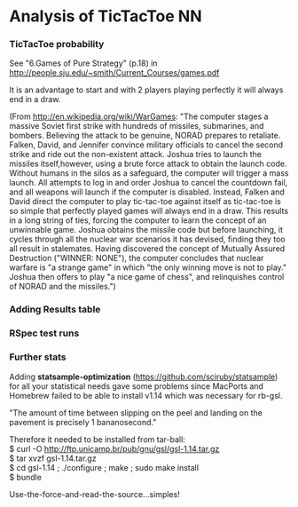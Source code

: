 # Analysis of TicTacToe NN #

### TicTacToe probability ###

See "6.Games of Pure Strategy" (p.18) in http://people.sju.edu/~smith/Current_Courses/games.pdf

It is an advantage to start and with 2 players playing perfectly it will always end in a draw.

(From http://en.wikipedia.org/wiki/WarGames: "The computer stages a massive Soviet first strike with hundreds of missiles, submarines, and bombers. Believing the attack to be genuine, NORAD prepares to retaliate. Falken, David, and Jennifer convince military officials to cancel the second strike and ride out the non-existent attack. Joshua tries to launch the missiles itself,however, using a brute force attack to obtain the launch code. Without humans in the silos as a safeguard, the computer will trigger a mass launch. 
All attempts to log in and order Joshua to cancel the countdown fail, and all weapons will launch if the computer is disabled. Instead, Falken and David direct the computer to play tic-tac-toe against itself as tic-tac-toe is so simple that perfectly played games will always end in a draw. This results in a long string of ties, forcing the computer to learn the concept of an unwinnable game. Joshua obtains the missile code but before launching, it cycles through all the nuclear war scenarios it has devised, finding they too all result in stalemates. Having discovered the concept of Mutually Assured Destruction ("WINNER: NONE"), the computer concludes that nuclear warfare is "a strange game" in which "the only winning move is not to play." Joshua then offers to play "a nice game of chess", and relinquishes control of NORAD and the missiles.")

### Adding Results table ###

### RSpec test runs ###

### Further stats ###

Adding **statsample-optimization** (https://github.com/sciruby/statsample) for all your statistical needs gave some problems since MacPorts and Homebrew failed to be able to install v1.14 which was necessary for rb-gsl.

"The amount of time between slipping on the peel and landing on the pavement is precisely 1 bananosecond."

Therefore it needed to be installed from tar-ball:  
$ curl -O http://ftp.unicamp.br/pub/gnu/gsl/gsl-1.14.tar.gz  
$ tar xvzf gsl-1.14.tar.gz  
$ cd gsl-1.14 ; ./configure ; make ; sudo make install  
$ bundle  

Use-the-force-and-read-the-source...simples!

